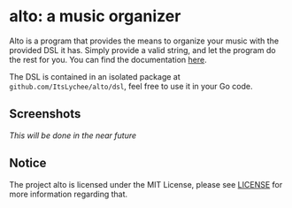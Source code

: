 # alto: a music organizer

Alto is a program that provides the means to organize your music with the
provided DSL it has. Simply provide a valid string, and let the program do 
the rest for you. You can find the documentation [here](/docs).

The DSL is contained in an isolated package at `github.com/ItsLychee/alto/dsl`, feel free
to use it in your Go code.

## Screenshots

*This will be done in the near future*

## Notice

The project alto is licensed under the MIT License, please see [LICENSE](LICENSE) for
more information regarding that.